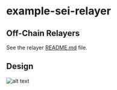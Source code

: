 # example-sei-relayer

## Off-Chain Relayers

See the relayer [README.md](./relayer/README.md) file.

## Design

![alt text](./docs/design.png)
